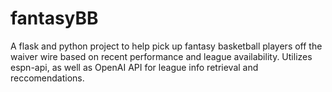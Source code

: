# fantasyBB
A flask and python project to help pick up fantasy basketball players off the waiver wire based on recent performance and league availability. 
Utilizes espn-api, as well as OpenAI API for league info retrieval and reccomendations. 
